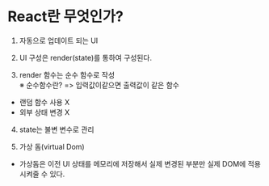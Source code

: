 # React란 무엇인가?

1. 자동으로 업데이트 되는 UI

2. UI 구성은 render(state)를 통하여 구성된다.

3. render 함수는 순수 함수로 작성  
※ 순수함수란? => 입력값이같으면 출력값이 같은 함수
 - 랜덤 함수 사용 X
 - 외부 상태 변경 X

 4. state는 불변 변수로 관리

 5. 가상 돔(virtual Dom)
   - 가상돔은 이전 UI 상태를 메모리에 저장해서 실제 변경된 부분만 실제 DOM에 적용 시켜줄 수 있다.





 